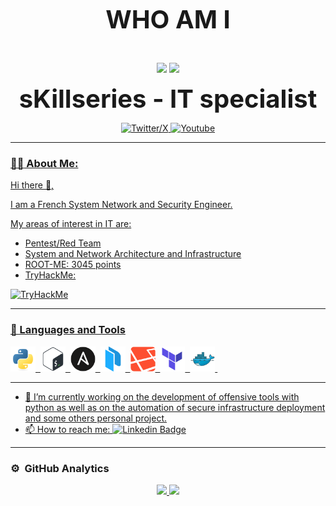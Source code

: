 <p align="center"><b style=font-size:40px>WHO AM I</b></p>
<p align="center">
<br>
<samp>
<div id="header" align="center">
<img src="https://media.giphy.com/media/BemKqR9RDK4V2/giphy.gif" width="250"/>
<img src="https://media.giphy.com/media/YQduDHR3pMlwunQptu/giphy.gif" width="150"/>
</div>
<p align="center"><b style=font-size:40px> sKillseries - IT specialist</b></p>
</samp>
</p>
<p align="center">
  <a href="https://twitter.com/sKillseries"><img alt="Twitter/X" src="https://img.shields.io/twitter/follow/sKillseries">
  <a href="https://www.youtube.com/channel/UCKdnf08iK81xzOzl1Bg0PEw"><img alt="Youtube" src="https://img.shields.io/youtube/channel/subscribers/UCKdnf08iK81xzOzl1Bg0PEw">
</p>

---

### :man_technologist: About Me:
Hi there 👋,

I am a French System Network and Security Engineer.

My areas of interest in IT are:
- Pentest/Red Team
- System and Network Architecture and Infrastructure
- ROOT-ME: 3045 points
- TryHackMe:
<img src="https://tryhackme-badges.s3.amazonaws.com/skillseries.png" alt="TryHackMe">

---

### 🧰 Languages and Tools

<div>
  <img src="https://github.com/devicons/devicon/blob/master/icons/python/python-original.svg" title="Python" alt="Python" width="40"/>&nbsp;
  <img src="https://github.com/devicons/devicon/blob/master/icons/bash/bash-original.svg" title="Bash" alt="Bash" width="40"/>&nbsp;
  <img src="https://github.com/devicons/devicon/blob/master/icons/ansible/ansible-original.svg" title="Ansible" alt="Ansible" width="40"/>&nbsp;
  <img src="https://github.com/devicons/devicon/blob/master/icons/packer/packer-original.svg" title="Packer" alt="Packer" width="40"/>&nbsp;
  <img src="https://github.com/devicons/devicon/blob/master/icons/laravel/laravel-plain.svg" title="Laravel" alt="Laravel" width="40"/>&nbsp;
  <img src="https://github.com/devicons/devicon/blob/master/icons/terraform/terraform-original.svg" title="Terraform" alt="Terraform" width="40"/>&nbsp;
  <img src="https://github.com/devicons/devicon/blob/master/icons/docker/docker-original.svg" title="Docker" alt="Docker" width="40"/>&nbsp;
</div>

---

- 🔭 I’m currently working on the development of offensive tools with python as well as on the automation of secure infrastructure deployment and some others personal project.
- 📫 How to reach me: [![Linkedin Badge ](https://img.shields.io/badge/-sKillseries-blue?style=flat&logo=Linkedin&logoColor=white)](https://www.linkedin.com/in/👨🏾‍💻-matthieu-belleau-644157172/)

<!--
**sKillseries/sKillseries** is a ✨ _special_ ✨ repository because its `README.md` (this file) appears on your GitHub profile.

Here are some ideas to get you started:

- 🔭 I’m currently working on ...
- 🌱 I’m currently learning ...
- 👯 I’m looking to collaborate on ...
- 🤔 I’m looking for help with ...
- 💬 Ask me about ...
- 📫 How to reach me: ...
- 😄 Pronouns: ...
- ⚡ Fun fact: ...
-->

---

### ⚙️ &nbsp;GitHub Analytics

<p align="center">
<a href="https://github.com/sKillseries">
  <img height="180em" src="https://github-readme-stats-eight-theta.vercel.app/api?username=sKillseries&show_icons=true&theme=algolia&include_all_commits=true&count_private=true"/>
  <img height="180em" src="https://github-readme-stats-eight-theta.vercel.app/api/top-langs/?username=sKillseries&layout=compact&langs_count=8&theme=algolia"/>
</a>
</p>
